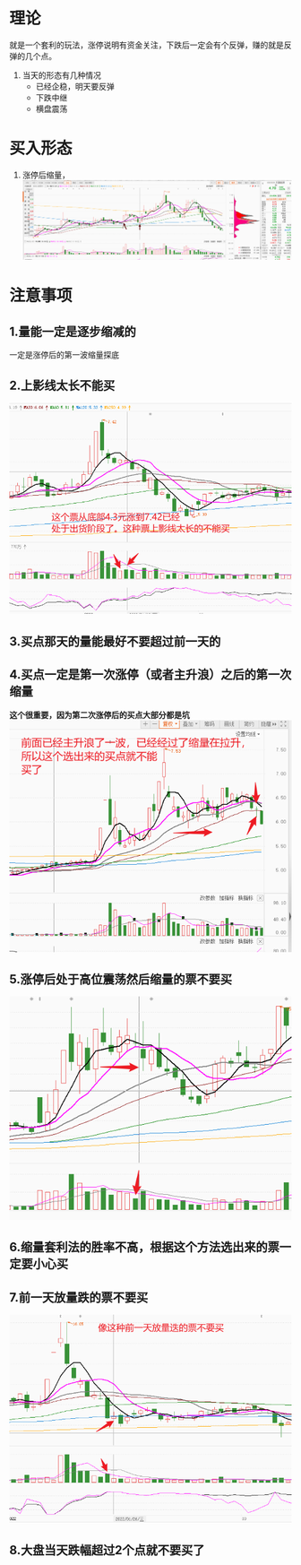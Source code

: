 # 理论
就是一个套利的玩法，涨停说明有资金关注，下跌后一定会有个反弹，赚的就是反弹的几个点。
1. 当天的形态有几种情况
	- 已经企稳，明天要反弹
	- 下跌中继
	- 横盘震荡

# 买入形态
1.  涨停后缩量，
![](images/Pasted%20image%2020221002204103.png)

# 注意事项
## 1.量能一定是逐步缩减的
一定是涨停后的第一波缩量探底
## 2.上影线太长不能买
![](images/Pasted%20image%2020221004154112.png)

## 3.买点那天的量能最好不要超过前一天的

## 4.买点一定是第一次涨停（或者主升浪）之后的第一次缩量
**这个很重要，因为第二次涨停后的买点大部分都是坑**
![](images/Pasted%20image%2020221004162118.png)

## 5.涨停后处于高位震荡然后缩量的票不要买
![](images/Pasted%20image%2020221004162441.png)

## 6.缩量套利法的胜率不高，根据这个方法选出来的票一定要小心买

## 7.前一天放量跌的票不要买
![](images/Snipaste_2022-10-04_17-11-43.png)

## 8.大盘当天跌幅超过2个点就不要买了

